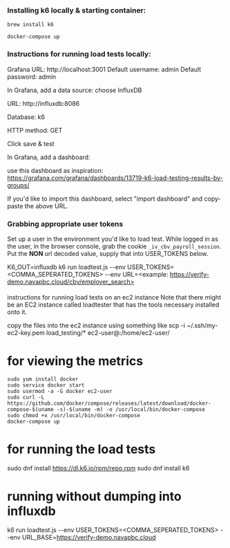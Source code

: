 ### Installing k6 locally & starting container:

```
brew install k6

docker-compose up
```

### Instructions for running load tests locally:

Grafana URL: http://localhost:3001
Default username: admin
Default password: admin

In Grafana, add a data source: choose InfluxDB

URL: http://influxdb:8086 <!-- markdown-link-check-disable-line -->


Database: k6

HTTP method: GET

Click save & test

In Grafana, add a dashboard:

use this dashboard as inspiration:
https://grafana.com/grafana/dashboards/13719-k6-load-testing-results-by-groups/

If you'd like to import this dashboard, select "import dashboard" and copy-paste the above URL.

### Grabbing appropriate user tokens

Set up a user in the environment you'd like to load test. While logged in as the user, in the browser console, grab the cookie `_iv_cbv_payroll_session`. Put the **NON** url decoded value, supply that into USER_TOKENS below.

K6_OUT=influxdb k6 run loadtest.js --env USER_TOKENS=<COMMA_SEPERATED_TOKENS> --env URL=<example: https://verify-demo.navapbc.cloud/cbv/employer_search> <!-- markdown-link-check-disable-line -->


####

instructions for running load tests on an ec2 instance
Note that there might be an EC2 instance called loadtester that has the tools necessary installed onto it.

copy the files into the ec2 instance using something like
scp -i ~/.ssh/my-ec2-key.pem load_testing/* ec2-user@<internal-ec2-link>:/home/ec2-user/

# for viewing the metrics

```
sudo yum install docker
sudo service docker start
sudo usermod -a -G docker ec2-user
sudo curl -L https://github.com/docker/compose/releases/latest/download/docker-compose-$(uname -s)-$(uname -m) -o /usr/local/bin/docker-compose
sudo chmod +x /usr/local/bin/docker-compose
docker-compose up
```

# for running the load tests

sudo dnf install https://dl.k6.io/rpm/repo.rpm
sudo dnf install k6

# running without dumping into influxdb

k6 run loadtest.js --env USER_TOKENS=<COMMA_SEPERATED_TOKENS> --env URL_BASE=https://verify-demo.navapbc.cloud
